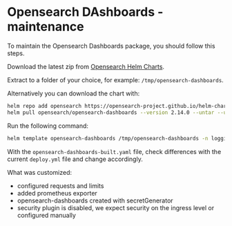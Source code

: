 # Opensearch DAshboards - maintenance

To maintain the Opensearch Dashboards package, you should follow this steps.

Download the latest zip from [Opensearch Helm Charts][opensearch-helm-charts].

Extract to a folder of your choice, for example: `/tmp/opensearch-dashboards`.

Alternatively you can download the chart with:

```bash
helm repo add opensearch https://opensearch-project.github.io/helm-charts/
helm pull opensearch/opensearch-dashboards --version 2.14.0 --untar --untardir /tmp # this command will download the chart in /tmp/opensearch-dashboards
```

Run the following command:

```bash
helm template opensearch-dashboards /tmp/opensearch-dashboards -n logging > opensearch-dashboards-built.yaml
```

With the `opensearch-dashboards-built.yaml` file, check differences with the current `deploy.yml` file and change accordingly.

What was customized:

- configured requests and limits
- added prometheus exporter
- opensearch-dashboards created with secretGenerator
- security plugin is disabled, we expect security on the ingress level or configured manually

[opensearch-helm-charts]: https://github.com/opensearch-project/helm-charts/releases